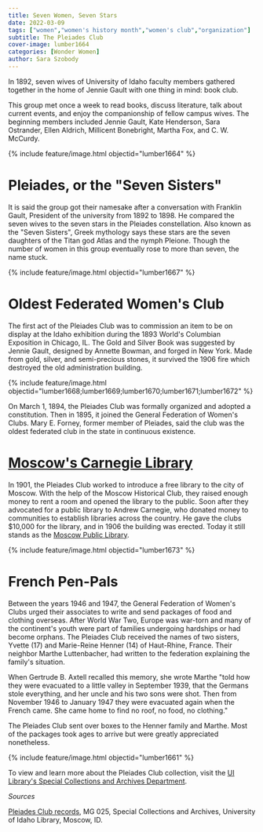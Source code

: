 ```yaml
---
title: Seven Women, Seven Stars
date: 2022-03-09
tags: ["women","women's history month","women's club","organization"]
subtitle: The Pleiades Club
cover-image: lumber1664
categories: [Wonder Women]
author: Sara Szobody
---
```

In 1892, seven wives of University of Idaho faculty members gathered together in the home of Jennie Gault with one thing in mind: book club. 

This group met once a week to read books, discuss literature, talk about current events, and enjoy the companionship of fellow campus wives. The beginning members included Jennie Gault, Kate Henderson, Sara Ostrander, Ellen Aldrich, Millicent Bonebright, Martha Fox, and C. W. McCurdy.

{% include feature/image.html objectid="lumber1664" %}

# Pleiades, or the "Seven Sisters"

It is said the group got their namesake after a conversation with Franklin Gault, President of the university from 1892 to 1898. He compared the seven wives to the seven stars in the Pleiades constellation. Also known as the "Seven Sisters", Greek mythology says these stars are the seven daughters of the Titan god Atlas and the nymph Pleione. Though the number of women in this group eventually rose to more than seven, the name stuck.

{% include feature/image.html objectid="lumber1667" %}

# Oldest Federated Women's Club

The first act of the Pleiades Club was to commission an item to be on display at the Idaho exhibition during the 1893 World's Columbian Exposition in Chicago, IL. The Gold and Silver Book was suggested by Jennie Gault, designed by Annette Bowman, and forged in New York. Made from gold, silver, and semi-precious stones, it survived the 1906 fire which destroyed the old administration building. 

{% include feature/image.html objectid="lumber1668;lumber1669;lumber1670;lumber1671;lumber1672" %}

On March 1, 1894, the Pleiades Club was formally organized and adopted a constitution. Then in 1895, it joined the General Federation of Women's Clubs. Mary E. Forney, former member of Pleiades, said the club was the oldest federated club in the state in continuous existence. 

# [Moscow's Carnegie Library](https://harvester.lib.uidaho.edu/posts/2019/04/13/one-more-library.html)

In 1901, the Pleiades Club worked to introduce a free library to the city of Moscow. With the help of the Moscow Historical Club, they raised enough money to rent a room and opened the library to the public. Soon after they advocated for a public library to Andrew Carnegie, who donated money to communities to establish libraries across the country. He gave the clubs $10,000 for the library, and in 1906 the building was erected. Today it still stands as the [Moscow Public Library](https://www.latahlibrary.org/moscow/).

{% include feature/image.html objectid="lumber1673" %}

# French Pen-Pals

Between the years 1946 and 1947, the General Federation of Women's Clubs urged their associates to write and send packages of food and clothing overseas. After World War Two, Europe was war-torn and many of the continent's youth were part of families undergoing hardships or had become orphans. The Pleiades Club received the names of two sisters, Yvette (17) and Marie-Reine Henner (14) of Haut-Rhine, France. Their neighbor Marthe Luttenbacher, had written to the federation explaining the family's situation. 

When Gertrude B. Axtell recalled this memory, she wrote Marthe "told how they were evacuated to a little valley in September 1939, that the Germans stole everything, and her uncle and his two sons were shot. Then from November 1946 to January 1947 they were evacuated again when the French came. She came home to find no roof, no food, no clothing." 

The Pleiades Club sent over boxes to the Henner family and Marthe. Most of the packages took ages to arrive but were greatly appreciated nonetheless.

{% include feature/image.html objectid="lumber1661" %}

To view and learn more about the Pleiades Club collection, visit the [UI Library's Special Collections and Archives Department](https://www.lib.uidaho.edu/special-collections/). 

<i>Sources</i>

[Pleiades Club records](https://archiveswest.orbiscascade.org/ark:/80444/xv23945), MG 025, Special Collections and Archives, University of Idaho Library, Moscow, ID.